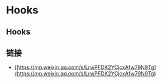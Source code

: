 # Hooks

## Hooks

## 链接

* [https://mp.weixin.qq.com/s/LrwPFDK2YCjcxAfw79N9Tg](https://mp.weixin.qq.com/s/LrwPFDK2YCjcxAfw79N9Tg)

